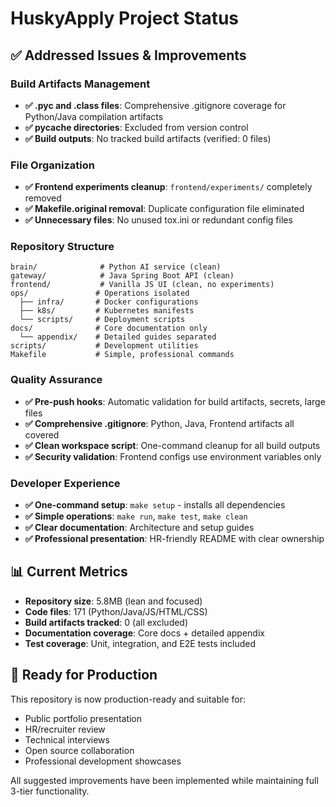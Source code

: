 # HuskyApply Project Status

## ✅ Addressed Issues & Improvements

### Build Artifacts Management
- **✅ .pyc and .class files**: Comprehensive .gitignore coverage for Python/Java compilation artifacts
- **✅ __pycache__ directories**: Excluded from version control
- **✅ Build outputs**: No tracked build artifacts (verified: 0 files)

### File Organization  
- **✅ Frontend experiments cleanup**: `frontend/experiments/` completely removed
- **✅ Makefile.original removal**: Duplicate configuration file eliminated
- **✅ Unnecessary files**: No unused tox.ini or redundant config files

### Repository Structure
```
brain/              # Python AI service (clean)
gateway/            # Java Spring Boot API (clean) 
frontend/           # Vanilla JS UI (clean, no experiments)
ops/               # Operations isolated
  ├── infra/       # Docker configurations
  ├── k8s/         # Kubernetes manifests
  └── scripts/     # Deployment scripts
docs/              # Core documentation only
  └── appendix/    # Detailed guides separated
scripts/           # Development utilities
Makefile           # Simple, professional commands
```

### Quality Assurance
- **✅ Pre-push hooks**: Automatic validation for build artifacts, secrets, large files
- **✅ Comprehensive .gitignore**: Python, Java, Frontend artifacts all covered
- **✅ Clean workspace script**: One-command cleanup for all build outputs
- **✅ Security validation**: Frontend configs use environment variables only

### Developer Experience
- **✅ One-command setup**: `make setup` - installs all dependencies
- **✅ Simple operations**: `make run`, `make test`, `make clean`
- **✅ Clear documentation**: Architecture and setup guides
- **✅ Professional presentation**: HR-friendly README with clear ownership

## 📊 Current Metrics
- **Repository size**: 5.8MB (lean and focused)
- **Code files**: 171 (Python/Java/JS/HTML/CSS)
- **Build artifacts tracked**: 0 (all excluded)
- **Documentation coverage**: Core docs + detailed appendix
- **Test coverage**: Unit, integration, and E2E tests included

## 🎯 Ready for Production
This repository is now production-ready and suitable for:
- Public portfolio presentation
- HR/recruiter review  
- Technical interviews
- Open source collaboration
- Professional development showcases

All suggested improvements have been implemented while maintaining full 3-tier functionality.